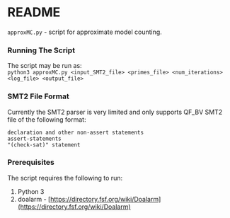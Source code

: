 # README #
`approxMC.py` - script for approximate model counting.

### Running The Script ###
The script may be run as:  
    ```
    python3 approxMC.py <input_SMT2_file> <primes_file> <num_iterations> <log_file> <output_file>
    ```

### SMT2 File Format ###
Currently the SMT2 parser is very limited and only supports QF\_BV SMT2 file of the following format:

    declaration and other non-assert statements  
    assert-statements  
    "(check-sat)" statement

### Prerequisites ###
The script requires the following to run:

  1. Python 3
  2. doalarm - [https://directory.fsf.org/wiki/Doalarm](https://directory.fsf.org/wiki/Doalarm)
